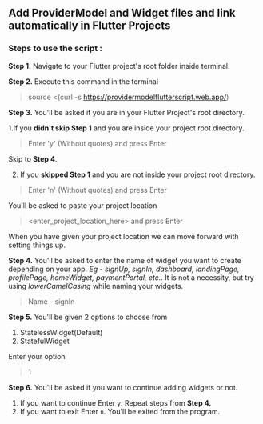 ## Add ProviderModel and Widget files and link automatically in Flutter Projects

### Steps to use the script : 

<b>Step 1.</b> Navigate to your Flutter project's root folder inside terminal. 

<b>Step 2.</b> Execute this command in the terminal
> source <(curl -s https://providermodelflutterscript.web.app/)

<b>Step 3.</b> You'll be asked if you are in your Flutter Project's root directory. 

1.If you <b>didn't skip Step 1</b> and you are inside your project root directory.
> Enter 'y' (Without quotes) and press Enter

Skip to <b>Step 4</b>.

2. If you <b>skipped Step 1</b> and you are not inside your project root directory.
> Enter 'n' (Without quotes) and press Enter

You'll be asked to paste your project location 
> <enter_project_location_here> and press Enter

When you have given your project location we can move forward with setting things up.

<b>Step 4.</b> You'll be asked to enter the name of widget you want to create depending on your app.
<em>Eg - signUp, signIn, dashboard, landingPage, profilePage, homeWidget, paymentPortal, etc.</em>.
It is not a necessity, but try using <em>lowerCamelCasing</em> while naming your widgets. 
> Name - signIn

<b>Step 5.</b> You'll be given 2 options to choose from 
1. StatelessWidget(Default) 
2. StatefulWidget 

Enter your option 
> 1

<b>Step 6.</b> You'll be asked if you want to continue adding widgets or not. 
1. If you want to continue Enter ```y```. Repeat steps from <b>Step 4.</b>
2. If you want to exit Enter ```n```. You'll be exited from the program.



